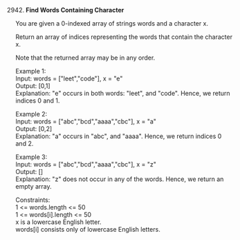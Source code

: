 2942. **Find Words Containing Character**

You are given a 0-indexed array of strings words and a character x. <br>

Return an array of indices representing the words that contain the character x.<br>

Note that the returned array may be in any order.<br>

Example 1:<br>
Input: words = ["leet","code"], x = "e"<br>
Output: [0,1]<br>
Explanation: "e" occurs in both words: "leet", and "code". Hence, we return indices 0 and 1.<br>

Example 2:<br>
Input: words = ["abc","bcd","aaaa","cbc"], x = "a"<br>
Output: [0,2]<br>
Explanation: "a" occurs in "abc", and "aaaa". Hence, we return indices 0 and 2.<br>

Example 3:<br>
Input: words = ["abc","bcd","aaaa","cbc"], x = "z"<br>
Output: []<br>
Explanation: "z" does not occur in any of the words. Hence, we return an empty array.<br>

Constraints:<br>
1 <= words.length <= 50<br>
1 <= words[i].length <= 50<br>
x is a lowercase English letter.<br>
words[i] consists only of lowercase English letters.
